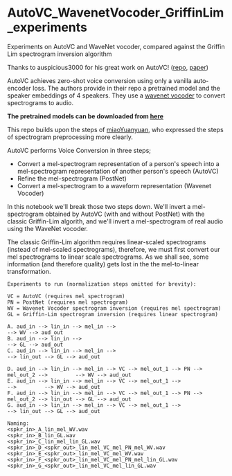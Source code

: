 # AutoVC_WavenetVocoder_GriffinLim_experiments
Experiments on AutoVC and WaveNet vocoder, compared against the Griffin Lim spectrogram inversion algorithm

Thanks to auspicious3000 for his great work on AutoVC! ([repo](https://github.com/auspicious3000/autovc), [paper](https://arxiv.org/abs/1905.05879))

AutoVC achieves zero-shot voice conversion using only a vanilla auto-encoder loss. The authors provide in their repo a pretrained model and the speaker embeddings of 4 speakers. They use a [wavenet vocoder](https://github.com/r9y9/wavenet_vocoder) to convert spectrograms to audio. 

**The pretrained models can be downloaded from [here](https://github.com/auspicious3000/autovc)**

This repo builds upon the steps of [miaoYuanyuan](https://github.com/miaoYuanyuan/gen_melSpec_from_wav), who expressed the steps of spectrogram preprocessing more clearly.

AutoVC performs Voice Conversion in three steps;
- Convert a mel-spectrogram representation of a person's speech into a mel-spectrogram representation of another person's speech (AutoVC)
- Refine the mel-spectrogram (PostNet)
- Convert a mel-spectrogram to a waveform representation (Wavenet Vocoder)

In this notebook we'll break those two steps down. We'll invert a mel-spectrogram obtained by AutoVC (with and without PostNet) with the classic Griffin-Lim algorith, and we'll invert a mel-spectrogram of real audio using the WaveNet vocoder.

The classic Griffin-Lim algorithm requires linear-scaled spectrograms (instead of mel-scaled spectrograms), therefore, we must first convert our mel spectrograms to linear scale spectrograms. As we shall see, some information (and therefore quality) gets lost in the the mel-to-linear transformation. 

```
Experiments to run (normalization steps omitted for brevity):

VC = AutoVC (requires mel spectrogram)
PN = PostNet (requires mel spectrogram)
WV = Wavenet Vocoder spectrogram inversion (requires mel spectrogram)
GL = Griffin-Lim spectrogram inversion (requires linear spectrogram)

A. aud_in --> lin_in --> mel_in -->                                                   --> WV --> aud_out 
B. aud_in --> lin_in -->                                                              --> GL --> aud_out 
C. aud_in --> lin_in --> mel_in -->                                       --> lin_out --> GL --> aud_out 

D. aud_in --> lin_in --> mel_in --> VC --> mel_out_1 --> PN --> mel_out_2 -->         --> WV --> aud_out
E. aud_in --> lin_in --> mel_in --> VC --> mel_out_1 -->                  -->         --> WV --> aud_out
F. aud_in --> lin_in --> mel_in --> VC --> mel_out_1 --> PN --> mel_out_2 --> lin_out --> GL --> aud_out
G. aud_in --> lin_in --> mel_in --> VC --> mel_out_1 -->                  --> lin_out --> GL --> aud_out

Naming:
<spkr_in>_A_lin_mel_WV.wav
<spkr_in>_B_lin_GL.wav
<spkr_in>_C_lin_mel_lin_GL.wav
<spkr_in>_D_<spkr_out>_lin_mel_VC_mel_PN_mel_WV.wav
<spkr_in>_E_<spkr_out>_lin_mel_VC_mel_WV.wav
<spkr_in>_F_<spkr_out>_lin_mel_VC_mel_PN_mel_lin_GL.wav
<spkr_in>_G_<spkr_out>_lin_mel_VC_mel_lin_GL.wav
```

